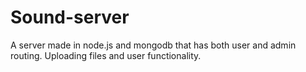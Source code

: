 # Sound-server

A server made in node.js and mongodb that has both user and admin routing. Uploading files and user functionality.
